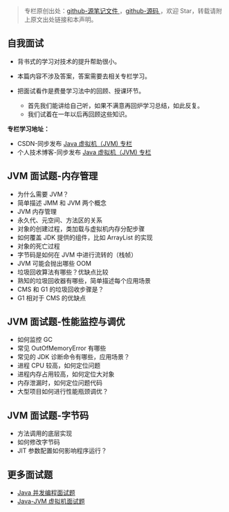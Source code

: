 > 专栏原创出处：[github-源笔记文件 ](https://github.com/GourdErwa/review-notes/tree/master/language/java-jvm) ，[github-源码 ](https://github.com/GourdErwa/java-advanced/tree/master/java-jvm)，欢迎 Star，转载请附上原文出处链接和本声明。

## 自我面试
- 背书式的学习对技术的提升帮助很小。

- 本篇内容不涉及答案，答案需要去相关专栏学习。

- 把面试看作是费曼学习法中的回顾、授课环节。
    - 首先我们能讲给自己听，如果不满意再回炉学习总结，如此反复。
    - 我们试着在一年以后再回顾这些知识。

**专栏学习地址：**     
- CSDN-同步发布 [Java 虚拟机（JVM) 专栏 ](https://blog.csdn.net/xiaohulunb/article/details/103828570)
- 个人技术博客-同步发布 [Java 虚拟机（JVM) 专栏 ](https://review-notes.top/language/java-jvm/)

## JVM 面试题-内存管理
- 为什么需要 JVM？
- 简单描述 JMM 和 JVM 两个概念
- JVM 内存管理
- 永久代、元空间、方法区的关系
- 对象的创建过程，类加载与虚拟机内存分配步骤
- 如何覆盖 JDK 提供的组件，比如 ArrayList 的实现
- 对象的死亡过程
- 字节码是如何在 JVM 中进行流转的（栈帧）
- JVM 可能会抛出哪些 OOM 
- 垃圾回收算法有哪些？优缺点比较
- 熟知的垃圾回收器有哪些，简单描述每个应用场景
- CMS 和 G1 的垃圾回收步骤是？
- G1 相对于 CMS 的优缺点

## JVM 面试题-性能监控与调优
- 如何监控 GC 
- 常见 OutOfMemoryError 有哪些
- 常见的 JDK 诊断命令有哪些，应用场景？
- 进程 CPU 较高，如何定位问题
- 进程内存占用较高，如何定位大对象
- 内存泄漏时，如何定位问题代码
- 大型项目如何进行性能瓶颈调优？

## JVM 面试题-字节码
- 方法调用的底层实现
- 如何修改字节码
- JIT 参数配置如何影响程序运行？

## 更多面试题
- [Java 并发编程面试题 ](https://review-notes.top/interview/)
- [Java-JVM 虚拟机面试题 ](https://review-notes.top/interview/)

